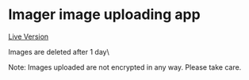 # Imager image uploading app

[Live Version](https://imager-omega.vercel.app/)

Images are deleted after 1 day\

Note: Images uploaded are not encrypted in any way. Please take care.
